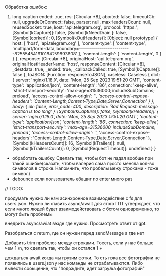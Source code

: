 Обработка ошибок:

1. long caption
   ended: true,
   res: [Circular *8],
   aborted: false,
   timeoutCb: null,
   upgradeOrConnect: false,
   parser: null,
   maxHeadersCount: null,
   reusedSocket: true,
   host: 'api.telegram.org',
   protocol: 'https:',
   [Symbol(kCapture)]: false,
   [Symbol(kNeedDrain)]: false,
   [Symbol(corked)]: 0,
   [Symbol(kOutHeaders)]: [Object: null prototype] {
   host: [ 'host', 'api.telegram.org' ],
   'content-type': [
   'content-type',
   'multipart/form-data; boundary=--------------------------825554541610184259893608'
   ],
   'content-length': [ 'content-length', 0 ]
   }
   },
   response: [Circular *8],
   originalHost: 'api.telegram.org',
   originalHostHeaderName: 'host',
   responseContent: [Circular *8],
   \_destdata: true,
   \_ended: true,
   \_callbackCalled: true,
   [Symbol(kCapture)]: false
   },
   toJSON: [Function: responseToJSON],
   caseless: Caseless {
   dict: {
   server: 'nginx/1.18.0',
   date: 'Mon, 25 Sep 2023 19:51:20 GMT',
   'content-type': 'application/json',
   'content-length': '86',
   connection: 'keep-alive',
   'strict-transport-security': 'max-age=31536000; includeSubDomains; preload',
   'access-control-allow-origin': '_',
   'access-control-expose-headers': 'Content-Length,Content-Type,Date,Server,Connection'
   }
   },
   body: {
   ok: false,
   error_code: 400,
   description: 'Bad Request: message caption is too long'
   },
   [Symbol(kCapture)]: false,
   [Symbol(kHeaders)]: {
   server: 'nginx/1.18.0',
   date: 'Mon, 25 Sep 2023 19:51:20 GMT',
   'content-type': 'application/json',
   'content-length': '86',
   connection: 'keep-alive',
   'strict-transport-security': 'max-age=31536000; includeSubDomains; preload',
   'access-control-allow-origin': '_',
   'access-control-expose-headers': 'Content-Length,Content-Type,Date,Server,Connection'
   },
   [Symbol(kHeadersCount)]: 16,
   [Symbol(kTrailers)]: null,
   [Symbol(kTrailersCount)]: 0,
   [Symbol(RequestTimeout)]: undefined
   }
   }

- обработать ошибку. Сделать так, чтобы бот не падал вообще при такой ошибке(сказать, чтобы валерия сама просто меняла кол-во символов в строке. Напомнить, что пробелы межу строками - тоже символ)
- debounce если пользователь ебашит по enter много раз

// TODO:

продумать нужно ли нам асинхронное взаимодействие с fs для users.json. Нужно ли ставить async/await для этого
ГПТ утверждает, что если много людей будет взаимодействовать с ботом одновременно, то могут быть проблемы

внедрить async/awiat везде где нужно. Просмотреть ответ от gpt.

Разобраться с return, где он нужен перед sendMessage а где нет

Добавить trim пробелов между строками. Тоесть, если у нас больше чем 1 \n, то сделать так, чтобы он остался 1 +

дождаться await когда мы грузим фотки. То сть пока все фотографии не появились в users.json у нас команды не отрабатываются. Либо вывести сооьщение, что "подождите, идет загрузка фотографий"
